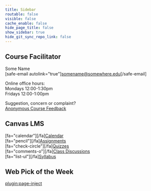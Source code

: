 ```yaml
---
title: Sidebar
routable: false
visible: false
cache_enable: false
hide_page_title: false
show_sidebar: true
hide_git_sync_repo_link: false
---
```


## Course Facilitator
Some Name  
[safe-email autolink="true"]somename@somewhere.edu[/safe-email]  

Online office hours:  
Mondays 12:00-1:30pm  
Fridays 12:00-1:00pm  

Suggestion, concern or complaint?  
[Anonymous Course Feedback](#)

## Canvas LMS
[fa="calendar"][/fa][Calendar](https://canvas.sfu.ca/calendar)  
[fa="pencil"][/fa][Assignments](https://canvas.sfu.ca/courses/55288/assignments)  
[fa="check-circle"][/fa][Quizzes](https://canvas.sfu.ca/courses/55288/quizzes)  
[fa="comments-o"][/fa][Class Discussions](https://canvas.sfu.ca/courses/55288/discussion_topics)  
[fa="list-ul"][/fa][Syllabus](https://canvas.sfu.ca/courses/55288/syllabus)  

## Web Pick of the Week
[plugin:page-inject](../web-pick-of-the-week/)
